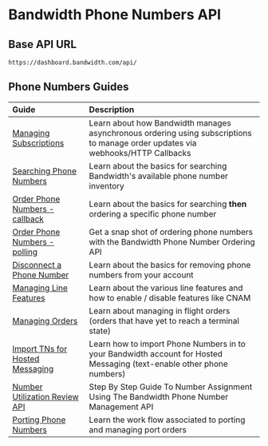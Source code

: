# Bandwidth Phone Numbers API

## Base API URL
`https://dashboard.bandwidth.com/api/`

## Phone Numbers Guides

| Guide                                                                      | Description                                                                                                                     |
|:---------------------------------------------------------------------------|:--------------------------------------------------------------------------------------------------------------------------------|
| [Managing Subscriptions](../account/subscriptions/about.md)                | Learn about how Bandwidth manages asynchronous ordering using subscriptions to manage order updates via webhooks/HTTP Callbacks |
| [Searching Phone Numbers](./guides/searchForNumbers.md)                    | Learn about the basics for searching Bandwidth's available phone number inventory                                               |
| [Order Phone Numbers - callback](./guides/onDemandNumberSearchAndOrder.md) | Learn about the basics for searching **then** ordering a specific phone number                                                  |
| [Order Phone Numbers - polling](./guides/numberOrderingSummary.md)         | Get a snap shot of ordering phone numbers with the Bandwidth Phone Number Ordering API                                          |
| [Disconnect a Phone Number](./guides/disconnectSummary.md)                 | Learn about the basics for removing phone numbers from your account                                                             |
| [Managing Line Features](./guides/managingLineFeatures.md)                 | Learn about the various line features and how to enable / disable features like CNAM                                            |
| [Managing Orders](./guides/managingOrders.md)                              | Learn about managing in flight orders (orders that have yet to reach a terminal state)                                          |
| [Import TNs for Hosted Messaging](./guides/hostedMessaging.md)             | Learn how to import Phone Numbers in to your Bandwidth account for Hosted Messaging (text-enable other phone numbers)           |
| [Number Utilization Review API](./guides/numberUtilizationReviewAPI.md)    | Step By Step Guide To Number Assignment Using The Bandwidth Phone Number Management API                                         |
| [Porting Phone Numbers](./guides/portingPhoneNumbers.md)                   | Learn the work flow associated to porting and managing port orders                                                              |
